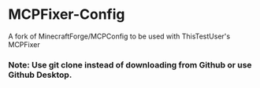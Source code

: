 # MCPFixer-Config
A fork of MinecraftForge/MCPConfig to be used with ThisTestUser's MCPFixer

### Note: Use git clone instead of downloading from Github or use Github Desktop.
